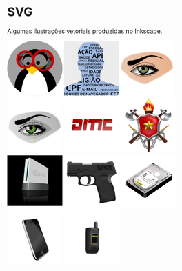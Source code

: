 # SVG

Algumas ilustrações vetoriais produzidas no [Inkscape](https://inkscape.org/pt-br/).

<img src="https://github.com/ricardomaia/SVG/blob/main/tux.svg" height="128"> <img src="https://github.com/ricardomaia/SVG/blob/main/dados%20pessoais.svg" height="128"><img src="https://github.com/ricardomaia/SVG/blob/main/eye.svg" height="128"> <img src="https://github.com/ricardomaia/SVG/blob/main/eye_scan.svg" height="128"> <img src="https://github.com/ricardomaia/SVG/blob/main/Logo-DITIC-2021.svg" height="128"> <img src="https://raw.githubusercontent.com/ricardomaia/SVG/main/Bras%C3%A3o%20CBMDF%20v2.svg" height="128"> <img src="https://github.com/ricardomaia/SVG/blob/main/game-console.svg" height="128"> <img src="https://github.com/ricardomaia/SVG/blob/main/gun-p40.svg" height="128"> <img src="https://github.com/ricardomaia/SVG/blob/main/hdd.svg" height="128"> <img src="https://github.com/ricardomaia/SVG/blob/main/modern-mobile.svg" height="128"> <img src="https://github.com/ricardomaia/SVG/blob/main/sme.svg" height="128">

